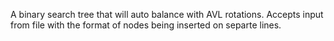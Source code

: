 A binary search tree that will auto balance with AVL rotations. 
Accepts input from file with the format of nodes being inserted on separte lines.
